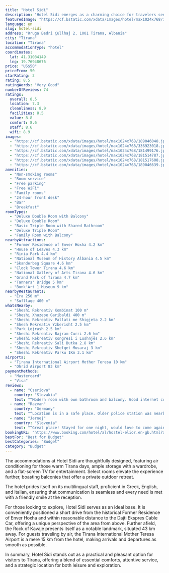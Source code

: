```yaml
---
title: "Hotel Sidi"
description: "Hotel Sidi emerges as a charming choice for travelers seeking comfort and convenience in Tirana, located just 5."
featuredImage: "https://cf.bstatic.com/xdata/images/hotel/max1024x768/189046048.jpg?k=b3b97c312496270ae7591fcc937f193d7fa4478ef8ae3314d8354f995997268d&o=&hp=1"
language: en
slug: hotel-sidi
address: "Rruga Bedri Çullhaj 2, 1001 Tirana, Albania"
city: "Tirana"
location: "Tirana"
accommodationType: "hotel"
coordinates:
  lat: 41.31084149
  lng: 19.76948676
price: "US$50"
priceFrom: 50
starRating: 2
rating: 8.5
ratingWords: "Very Good"
numberOfReviews: 74
ratings:
  overall: 8.5
  location: 7.3
  cleanliness: 8.9
  facilities: 8.5
  value: 8.8
  comfort: 8.6
  staff: 8.6
  wifi: 8.9
images:
  - "https://cf.bstatic.com/xdata/images/hotel/max1024x768/189046048.jpg?k=b3b97c312496270ae7591fcc937f193d7fa4478ef8ae3314d8354f995997268d&o=&hp=1"
  - "https://cf.bstatic.com/xdata/images/hotel/max1024x768/336923018.jpg?k=4861078d75363817a7a1d807ba39d2d3a5288399a5bbe13b121f63397de05c82&o=&hp=1"
  - "https://cf.bstatic.com/xdata/images/hotel/max1024x768/181499176.jpg?k=117fbaf6c83d469f7b643740cba27bf5cce2428fa59a32910bc815e7dd238865&o=&hp=1"
  - "https://cf.bstatic.com/xdata/images/hotel/max1024x768/181514787.jpg?k=14e7fc7d6764b2d41bab7098891706c85f8b6f3f308554a1bf127fe97d13806d&o=&hp=1"
  - "https://cf.bstatic.com/xdata/images/hotel/max1024x768/181517608.jpg?k=82e50c3cadc343b190a4913256f269f114fbd200b92923c5efb4f4036375278b&o=&hp=1"
  - "https://cf.bstatic.com/xdata/images/hotel/max1024x768/189046639.jpg?k=383a0a88f60a2af0c06e0d8fbfe39f5dd5c885e3811d024106ec3ff945b28e9c&o=&hp=1"
amenities:
  - "Non-smoking rooms"
  - "Room service"
  - "Free parking"
  - "Free WiFi"
  - "Family rooms"
  - "24-hour front desk"
  - "Bar"
  - "Breakfast"
roomTypes:
  - "Deluxe Double Room with Balcony"
  - "Deluxe Double Room"
  - "Basic Triple Room with Shared Bathroom"
  - "Deluxe Triple Room"
  - "Family Room with Balcony"
nearbyAttractions:
  - "Former Residence of Enver Hoxha 4.2 km"
  - "House of Leaves 4.3 km"
  - "Rinia Park 4.4 km"
  - "National Museum of History Albania 4.5 km"
  - "Skanderbeg Square 4.6 km"
  - "Clock Tower Tirana 4.6 km"
  - "National Gallery of Arts Tirana 4.6 km"
  - "Grand Park of Tirana 4.7 km"
  - "Tanners' Bridge 5 km"
  - "Bunk'Art 1 Museum 9 km"
nearbyRestaurants:
  - "Era 250 m"
  - "Sufllaqe 400 m"
whatsNearby:
  - "Sheshi Rekreativ Kombinat 100 m"
  - "Sheshi Xhuzepe Garibaldi 400 m"
  - "Sheshi Rekreativ Pallati me Shigjeta 2.2 km"
  - "Shesh Rekreativ Yzberisht 2.5 km"
  - "Park Lojrash 2.5 km"
  - "Sheshi Rekreativ Bajram Curri 2.6 km"
  - "Sheshi Rekreativ Kongresi i Lushnjës 2.6 km"
  - "Sheshi Rekreativ Sali Butka 2.8 km"
  - "Sheshi Rekreativ Shefqet Musaraj 3 km"
  - "Sheshi Rekreativ Parku 1Km 3.1 km"
airports:
  - "Tirana International Airport Mother Teresa 10 km"
  - "Ohrid Airport 83 km"
paymentMethods:
  - "Mastercard"
  - "Visa"
reviews:
  - name: "Cseriova"
    country: "Slovakia"
    text: "“Modern room with own bathroom and balcony. Good internet connection.”"
  - name: "Razvan"
    country: "Germany"
    text: "“Location is in a safe place. Older police station was nearby. Quiet place and homey.”"
  - name: "Jernej"
    country: "Slovenia"
    text: "“Great place! Stayed for one night, would love to come again. Comfortable, very clean, the owner received us late at night without a problem. Looks brand new. Has a few parking spots right in front. Would reccomend.”"
bookingURL: "https://www.booking.com/hotel/al/hostel-elior.en-gb.html?aid=8035640"
bestFor: "Best for Budget"
bestCategories: "Budget"
category: "Budget"
---
```


The accommodations at Hotel Sidi are thoughtfully designed, featuring air conditioning for those warm Tirana days, ample storage with a wardrobe, and a flat-screen TV for entertainment. Select rooms elevate the experience further, boasting balconies that offer a private outdoor retreat.

The hotel prides itself on its multilingual staff, proficient in Greek, English, and Italian, ensuring that communication is seamless and every need is met with a friendly smile at the reception.

For those looking to explore, Hotel Sidi serves as an ideal base. It is conveniently positioned a short drive from the historical Former Residence of Enver Hoxha and within reasonable distance to the Dajti Ekspres Cable Car, offering a unique perspective of the area from above. Further afield, the Rock of Kavaje presents itself as a notable landmark, situated 43 km away. For guests traveling by air, the Tirana International Mother Teresa Airport is a mere 15 km from the hotel, making arrivals and departures as smooth as possible.

In summary, Hotel Sidi stands out as a practical and pleasant option for visitors to Tirana, offering a blend of essential comforts, attentive service, and a strategic location for both leisure and exploration.